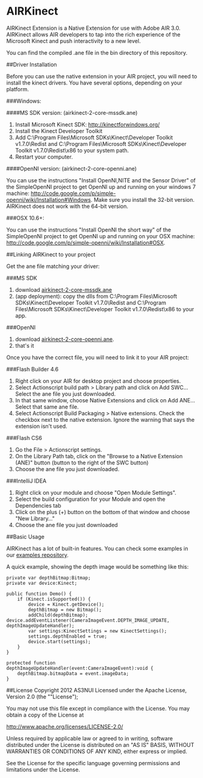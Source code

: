 # AIRKinect

AIRKinect Extension is a Native Extension for use with Adobe AIR 3.0. AIRKinect allows AIR developers to tap into the rich experience of the Microsoft Kinect and push interactivity to a new level.

You can find the compiled .ane file in the bin directory of this repository.

##Driver Installation


Before you can use the native extension in your AIR project, you will need to install the kinect drivers. You have several options, depending on your platform.


###Windows:


####MS SDK version: (airkinect-2-core-mssdk.ane)

1. Install Microsoft Kinect SDK: <http://kinectforwindows.org/>
2. Install the Kinect Developer Toolkit
2. Add C:\Program Files\Microsoft SDKs\Kinect\Developer Toolkit v1.7.0\Redist and C:\Program Files\Microsoft SDKs\Kinect\Developer Toolkit v1.7.0\Redist\x86 to your system path.
3. Restart your computer.

####OpenNI version: (airkinect-2-core-openni.ane)

You can use the instructions "Install OpenNI,NITE and the Sensor Driver" of the SimpleOpenNI project to get OpenNI up and running on your windows 7 machine: <http://code.google.com/p/simple-openni/wiki/Installation#Windows>. Make sure you install the 32-bit version. AIRKinect does not work with the 64-bit version.


###OSX 10.6+:

You can use the instructions "Install OpenNI the short way" of the SimpleOpenNI project to get OpenNI up and running on your OSX machine: <http://code.google.com/p/simple-openni/wiki/Installation#OSX>.

##Linking AIRKinect to your project


Get the ane file matching your driver:

###MS SDK

1. download [airkinect-2-core-mssdk.ane](https://github.com/AS3NUI/airkinect-2-core/raw/master/bin/airkinect-2-core-mssdk.ane)
2. (app deployment): copy the dlls from C:\Program Files\Microsoft SDKs\Kinect\Developer Toolkit v1.7.0\Redist and C:\Program Files\Microsoft SDKs\Kinect\Developer Toolkit v1.7.0\Redist\x86 to your app.

###OpenNI

1. download [airkinect-2-core-openni.ane](https://github.com/AS3NUI/airkinect-2-core/raw/master/bin/airkinect-2-core-openni.ane).
2. that's it

Once you have the correct file, you will need to link it to your AIR project:

###Flash Builder 4.6


1. Right click on your AIR for desktop project and choose properties.
2. Select Actionscript build path > Library path and click on Add SWC… Select the ane file you just downloaded.
3. In that same window, choose Native Extensions and click on Add ANE… Select that same ane file.
4. Select Actionscript Build Packaging > Native extensions. Check the checkbox next to the native extension. Ignore the warning that says the extension isn't used.

###Flash CS6


1. Go the File > Actionscript settings.
2. On the Library Path tab, click on the "Browse to a Native Extension (ANE)" button (button to the right of the SWC button)
3. Choose the ane file you just downloaded.

###IntelliJ IDEA


1. Right click on your module and choose "Open Module Settings".
2. Select the build configuration for your Module and open the Dependencies tab
3. Click on the plus (+) button on the bottom of that window and choose "New Library…"
4. Choose the ane file you just downloaded

##Basic Usage


AIRKinect has a lot of built-in features. You can check some examples in our [examples repository](https://github.com/AS3NUI/airkinect-2-examples).

A quick example, showing the depth image would be something like this:

	private var depthBitmap:Bitmap;
    private var device:Kinect;
    
    public function Demo() {
	    if (Kinect.isSupported()) {
			device = Kinect.getDevice();
            depthBitmap = new Bitmap();
            addChild(depthBitmap);
	device.addEventListener(CameraImageEvent.DEPTH_IMAGE_UPDATE, depthImageUpdateHandler);
            var settings:KinectSettings = new KinectSettings();
            settings.depthEnabled = true;            
            device.start(settings);
        }
    }
    
    protected function depthImageUpdateHandler(event:CameraImageEvent):void {
        depthBitmap.bitmapData = event.imageData;
    }
    
    



##License
Copyright 2012 AS3NUI
Licensed under the Apache License, Version 2.0 (the ""License");

You may not use this file except in compliance with the License. You may obtain a copy of the License at

<http://www.apache.org/licenses/LICENSE-2.0/>

Unless required by applicable law or agreed to in writing, software distributed under the License is distributed on an "AS IS" BASIS, WITHOUT WARRANTIES OR CONDITIONS OF ANY KIND, either express or implied.

See the License for the specific language governing permissions and limitations under the License.